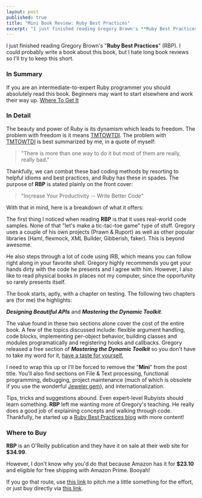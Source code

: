```yaml
---
layout: post
published: true
title: "Mini Book Review: Ruby Best Practices"
excerpt: "I just finished reading Gregory Brown's **Ruby Best Practices** (RBP). I could probably write a book about this book, but I hate long book reviews so I'll try to keep this short."
---
```


I just finished reading Gregory Brown's "**Ruby Best Practices**" (RBP). I could probably write a book about this book, but I hate long book reviews so I'll try to keep this short.

### In Summary

If you are an intermediate-to-expert Ruby programmer you should absolutely read this book. Beginners may want to start elsewhere and work their way up. [Where To Get It][1]

### In Detail

The beauty and power of Ruby is its dynamism which leads to freedom. The problem with freedom is it means [TMTOWTDI][2]. The problem with [TMTOWTDI][2] is best summarized by me, in a quote of myself:

> "There is more than one way to do it but most of them are really, really bad."

Thankfully, we can combat these bad coding methods by resorting to helpful idioms and best practices, and Ruby has these in spades. The purpose of **RBP** is stated plainly on the front cover:

> "Increase Your Productivity -- Write Better Code"

With that in mind, here is a breakdown of what it offers:

The first thing I noticed when reading **RBP** is that it uses real-world code samples. None of that "let's make a tic-tac-toe game" type of stuff. Gregory uses a couple of his own projects (Prawn & Ruport) as well as other popular libraries (Haml, flexmock, XML Builder, Gibberish, faker). This is beyond awesome.

He also steps through a lot of code using IRB, which means you can follow right along in your favorite shell. Gregory highly recommends you get your hands dirty with the code he presents and I agree with him. However, I also like to read physical books in places not my computer, since the opportunity so rarely presents itself.

The book starts, aptly, with a chapter on testing. The following two chapters are (for me) the highlights:

_**Designing Beautiful APIs**_ and _**Mastering the Dynamic Toolkit**_.

The value found in these two sections alone cover the cost of the entire book. A few of the topics discussed include: flexible argument handling, code blocks, implementing per-object behavior, building classes and modules programatically and registering hooks and callbacks. Gregory released a free section of _**Mastering the Dynamic Toolkit**_ so you don't have to take my word for it, [have a taste for yourself.][3]

I need to wrap this up or I'll be forced to remove the "**Mini**" from the post title. You'll also find sections on File & Text processing, functional programming, debugging, project maintenance (much of which is obsolete if you use the wonderful [Jeweler gem][4]), and internationalization.

Tips, tricks and suggestions abound. Even expert-level Rubyists should learn something. **RBP** left me wanting more of Gregory's teaching. He really does a good job of explaining concepts and walking through code. Thankfully, he started up a [Ruby Best Practices blog][5] with more content!

<h3 id="wheretobuy">Where to Buy</h3>

**RBP** is an O'Reilly publication and they have it on sale at their web site for **$34.99**.

However, I don't know why you'd do that because Amazon has it for **$23.10** and eligible for free shipping with Amazon Prime. Booyah!

If you go that route, use [this link][6] to pitch me a little something for the effort, or just buy directly via [this link][7].


[1]: #wheretobuy
[2]: "http://en.wikipedia.org/wiki/There%27s_more_than_one_way_to_do_it"
[3]: "http://cdn.oreilly.com/books/9780596523008/Mastering_the_Dynamic_Toolkit.xml.pdf"
[4]: "http://github.com/technicalpickles/jeweler/"
[5]: "http://blog.rubybestpractices.com/"
[6]: "http://www.amazon.com/gp/product/0596523009?ie=UTF8&tag=standadeviat-20&linkCode=as2&camp=1789&creative=390957&creativeASIN=0596523009"
[7]: "http://www.amazon.com/Ruby-Best-Practices-Gregory-Brown/dp/0596523009/ref=sr_1_1?ie=UTF8&s=books&qid=1249140448&sr=8-1"

